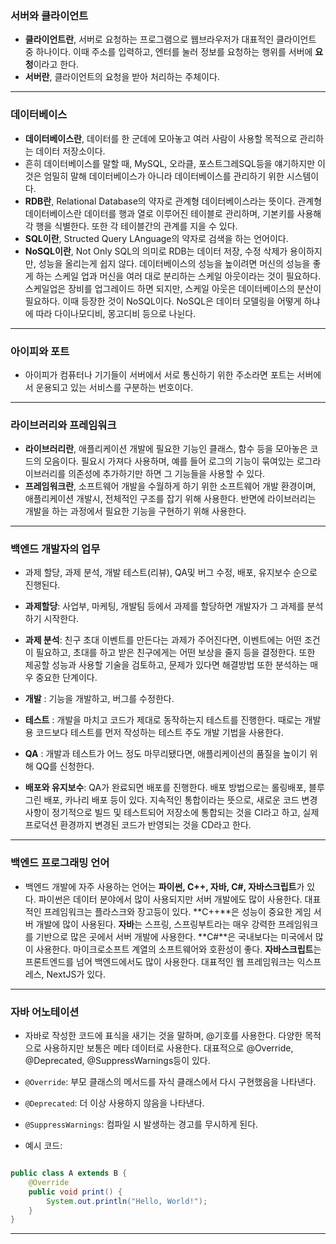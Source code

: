 ### 서버와 클라이언트

- **클라이언트란**, 서버로 요청하는 프로그램으로 웹브라우저가 대표적인 클라이언트 중 하나이다. 이때 주소를 입력하고, 엔터를 눌러 정보를 요청하는 행위를 서버에 **요청**이라고 한다.
- **서버란**, 클라이언트의 요청을 받아 처리하는 주체이다.

---

### 데이터베이스

- **데이터베이스란**, 데이터를 한 군데에 모아놓고 여러 사람이 사용할 목적으로 관리하는 데이터 저장소이다.
- 흔히 데이터베이스를 말할 때, MySQL, 오라클, 포스트그레SQL등을 얘기하지만 이것은 엄밀히 말해 데이터베이스가 아니라 데이터베이스를 관리하기 위한 시스템이다.
- **RDB란**, Relational Database의 약자로 관계형 데이터베이스라는 뜻이다. 관계형 데이터베이스란 데이터를 행과 열로 이루어진 테이블로 관리하며, 기본키를 사용해 각 행을 식별한다. 또한 각 테이블간의 관계를 지을 수 있다.
- **SQL이란**, Structed Query LAnguage의 약자로 검색을 하는 언어이다.
- **NoSQL이란**, Not Only SQL의 의미로 RDB는 데이터 저장, 수정 삭제가 용이하지만, 성능을 올리는게 쉽지 않다. 데이터베이스의 성능을 높이려면 머신의 성능을 좋게 하는 스케일 업과 머신을 여러 대로 분리하는 스케일 아웃이라는 것이 필요하다. 스케일업은 장비를 업그레이드 하면 되지만, 스케일 아웃은 데이터베이스의 분산이 필요하다. 이때 등장한 것이 NoSQL이다. NoSQL은 데이터 모델링을 어떻게 하냐에 따라 다이나모디비, 몽고디비 등으로 나뉜다.

---

### 아이피와 포트

- 아이피가 컴퓨터나 기기들이 서버에서 서로 통신하기 위한 주소라면 포트는 서버에서 운용되고 있는 서비스를 구분하는 번호이다.

---

### 라이브러리와 프레임워크

- **라이브러리란**, 애플리케이션 개발에 필요한 기능인 클래스, 함수 등을 모아놓은 코드의 모음이다. 필요시 가져다 사용하며, 예를 들어 로그의 기능이 묶여있는 로그라이브러리를 의존성에 추가하기만 하면 그 기능들을 사용할 수 있다.
- **프레임워크란**, 소프트웨어 개발을 수월하게 하기 위한 소프트웨어 개발 환경이며, 애플리케이션 개발시, 전체적인 구조를 잡기 위해 사용한다. 반면에 라이브러리는 개발을 하는 과정에서 필요한 기능을 구현하기 위해 사용한다.

---
### 백엔드 개발자의 업무
- 과제 할당, 과제 분석, 개발 테스트(리뷰), QA및 버그 수정, 배포, 유지보수 순으로 진행된다.
- **과제할당**: 사업부, 마케팅, 개발팀 등에서 과제를 할당하면 개발자가 그 과제를 분석하기 시작한다.

- **과제 분석**: 친구 초대 이벤트를 만든다는 과제가 주어진다면, 이벤트에는 어떤 조건이 필요하고, 초대를 하고 받은 친구에게는 어떤 보상을 줄지 등을 결정한다. 또한 제공할 성능과 사용할 기술을 검토하고, 문제가 있다면 해결방법 또한 분석하는 매우 중요한 단계이다.

- **개발** : 기능을 개발하고, 버그를 수정한다.
- **테스트** : 개발을 마치고 코드가 제대로 동작하는지 테스트를 진행한다. 때로는 개발용 코드보다 테스트를 먼저 작성하는 테스트 주도 개발 기법을 사용한다.
- **QA** : 개발과 테스트가 어느 정도 마무리됐다면, 애플리케이션의 품질을 높이기 위해 QQ를 신청한다.
- **배포와 유지보수**: QA가 완료되면 배포를 진행한다. 배포 방법으로는 롤링배포, 블루 그린 배포, 카나리 배포 등이 있다. 지속적인 통합이라는 뜻으로, 새로운 코드 변경 사항이 정기적으로 빌드 및 테스트되어 저장소에 통합되는 것을 CI라고 하고, 실제 프로덕션 환경까지 변경된 코드가 반영되는 것을 CD라고 한다.

---
### 백엔드 프로그래밍 언어
- 백엔드 개발에 자주 사용하는 언어는 **파이썬, C++, 자바, C#, 자바스크립트**가 있다. 파이썬은 데이터 분야에서 많이 사용되지만 서버 개발에도 많이 사용한다. 대표적인 프레임워크는 플라스크와 장고등이 있다.
**C++**은 성능이 중요한 게임 서버 개발에 많이 사용된다.
**자바**는 스프링, 스프링부트라는 매우 강력한 프레임워크를 기반으로 많은 곳에서 서버 개발에 사용한다. 
**C#**은 국내보다는 미국에서 많이 사용한다. 마이크로소프트 계열의 소프트웨어와 호환성이 좋다.
**자바스크립트**는 프론트엔드를 넘어 백엔드에서도 많이 사용한다. 대표적인 웹 프레임워크는 익스프레스, NextJS가 있다.


---
### 자바 어노테이션

- 자바로 작성한 코드에 표식을 새기는 것을 말하며, @기호를 사용한다. 다양한 목적으로 사용하지만 보통은 메타 데이터로 사용한다. 대표적으로 @Override, @Deprecated, @SuppressWarnings등이 있다.

- `@Override`: 부모 클래스의 메서드를 자식 클래스에서 다시 구현했음을 나타낸다.
- `@Deprecated`: 더 이상 사용하지 않음을 나타낸다.
- `@SuppressWarnings`: 컴파일 시 발생하는 경고를 무시하게 된다.
- 예시 코드:

```java

public class A extends B {
    @Override
    public void print() {
        System.out.println("Hello, World!");
    }
}

```

---
